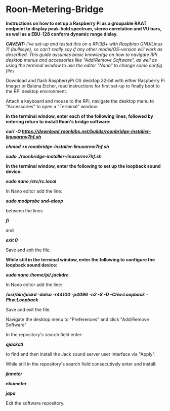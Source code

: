 # Roon-Metering-Bridge
**Instructions on how to set up a Raspberry Pi as a groupable RAAT endpoint to display peak-hold spectrum, stereo correlation and VU bars, as well as a EBU-128 conform dynamic range dislay.**

***CAVEAT:***
*I've set-up and tested this on a RPi3B+ with Raspbian GNU/Linux 11 (bullseye), so can't really say if any other model/OS-version will work as described.
This guide assumes basic knowledge on how to navigate RPi desktop menus and accessories like "Add/Remove Software", as well as using the terminal window to use the editor "Nano" to change some config files.*

Download and flash RaspberryPi OS desktop 32-bit with either Raspberry Pi Imager or Balena Etcher, read instructions for first set-up to finally boot to the RPi desktop environment.

Attach a keyboard and mouse to the RPi, navigate the desktop menu to "Accessories" to open a "Terminal" window.

**In the terminal window, enter each of the following lines, followed by entering return to install Roon's bridge software:**

***curl -O https://download.roonlabs.net/builds/roonbridge-installer-linuxarmv7hf.sh***

***chmod +x roonbridge-installer-linuxarmv7hf.sh***

***sudo ./roonbridge-installer-linuxarmv7hf.sh***


**In the terminal window, enter the following to set up the loopback sound device:**

***sudo nano /etc/rc.local***

In Nano editor add the line:

***sudo modprobe snd-aloop***

between the lines

***fi***

and 

***exit 0***

Save and exit the file.

**While still in the terminal window, enter the following to configure the loopback sound device:**

***sudo nano /home/pi/.jackdrc***

In Nano editor add the line:

***/usr/bin/jackd -dalsa -r44100 -p4096 -n2 -S -D -Chw:Loopback -Phw:Loopback***

Save and exit the file.

Navigate the desktop menu to "Preferences" and click "Add/Remove Software"

In the repository's search field enter:

***qjackctl***

to find and then install the Jack sound server user interface via "Apply".

While still in the repository's search field consecutively enter and install:

***jkmeter***

***ebumeter***

***japa***

Exit the software repository.
